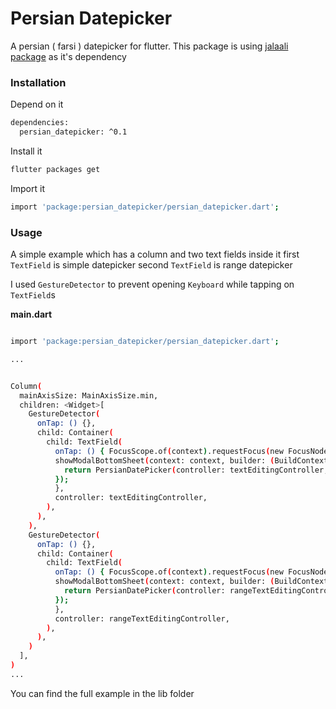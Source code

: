 # Persian Datepicker
A persian ( farsi ) datepicker for flutter.
This package is using [jalaali package](https://pub.dartlang.org/packages/jalaali) as it's dependency

### Installation

Depend on it

```sh
dependencies:
  persian_datepicker: ^0.1
```
Install it

```sh
flutter packages get
```

Import it

```sh
import 'package:persian_datepicker/persian_datepicker.dart';
```

### Usage


A simple example which has a column and two text fields inside it
first `TextField` is simple datepicker
second `TextField` is range datepicker

I used `GestureDetector` to prevent opening `Keyboard` while tapping on `TextField`s

**main.dart**

```sh

import 'package:persian_datepicker/persian_datepicker.dart';

...


Column(
  mainAxisSize: MainAxisSize.min,
  children: <Widget>[
    GestureDetector(
      onTap: () {},
      child: Container(
        child: TextField(
          onTap: () { FocusScope.of(context).requestFocus(new FocusNode());
          showModalBottomSheet(context: context, builder: (BuildContext context) {
            return PersianDatePicker(controller: textEditingController,);
          });
          },
          controller: textEditingController,
        ),
      ),
    ),
    GestureDetector(
      onTap: () {},
      child: Container(
        child: TextField(
          onTap: () { FocusScope.of(context).requestFocus(new FocusNode());
          showModalBottomSheet(context: context, builder: (BuildContext context) {
            return PersianDatePicker(controller: rangeTextEditingController, rangeSelector: true,);
          });
          },
          controller: rangeTextEditingController,
        ),
      ),
    )
  ],
)
...
```

You can find the full example in the lib folder
